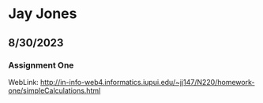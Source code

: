# Jay Jones
## 8/30/2023
### Assignment One
WebLink: http://in-info-web4.informatics.iupui.edu/~jj147/N220/homework-one/simpleCalculations.html